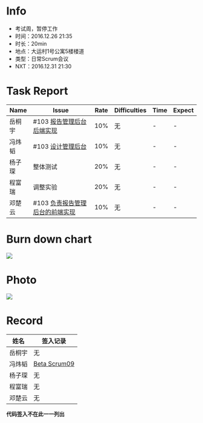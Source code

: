 # Info

* 考试周，暂停工作
* 时间：2016.12.26 21:35
* 时长：20min
* 地点：大运村1号公寓5楼楼道
* 类型：日常Scrum会议
* NXT：2016.12.31 21:30

# Task Report
| Name | Issue                                    | Rate | Difficulties | Time | Expect |
| ---- | ---------------------------------------- | ---- | ------------ | ---- | ------ |
| 岳桐宇  | #103 [报告管理后台后端实现](https://github.com/default1406/PhyLab/issues/103) | 10%  | 无            | -    | -      |
| 冯炜韬  | #103 [设计管理后台](https://github.com/default1406/PhyLab/issues/103) | 10%  | 无            | -    | -      |
| 杨子琛  | 整体测试                                     | 20%  | 无            | -    | -      |
| 程富瑞  | 调整实验                                     | 20%  | 无            | -    | -      |
| 邓楚云  | #103 [负责报告管理后台的前端实现](https://github.com/default1406/PhyLab/issues/103) | 10%  | 无            | -    | -      |

# Burn down chart

![](http://images2015.cnblogs.com/blog/1033756/201612/1033756-20161227195442882-1937589095.png)




# Photo

![](http://images2015.cnblogs.com/blog/1033756/201612/1033756-20161227195125679-917178150.png)


# Record

| 姓名   | 签入记录                                     |
| ---- | ---------------------------------------- |
| 岳桐宇  | 无                                        |
| 冯炜韬  | [Beta Scrum09](https://github.com/default1406/PhyLab/blob/master/Docs/PhyLab2.0/Beta) |
| 杨子琛  | 无                                        |
| 程富瑞  | 无                                        |
| 邓楚云  | 无                                        |

**代码签入不在此一一列出**
